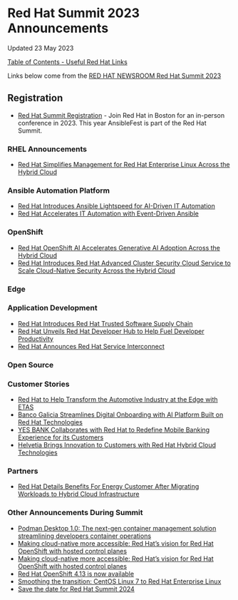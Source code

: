 # Red Hat Summit 2023 Announcements

Updated 23 May 2023

[Table of Contents - Useful Red Hat Links](https://github.com/pslucas0212/UsefulRedHatLinks)

Links below come from the [RED HAT NEWSROOM Red Hat Summit 2023](https://www.redhat.com/en/about/red-hat-summit-newsroom?intcmp=7013a000003SV4lAAG)  

## Registration
- [Red Hat Summit Registration](https://www.redhat.com/en/summit) - Join Red Hat in Boston for an in-person conference in 2023.  This year AnsibleFest is part of the Red Hat Summit. 

### RHEL Announcements
- [Red Hat Simplifies Management for Red Hat Enterprise Linux Across the Hybrid Cloud](https://www.redhat.com/en/about/press-releases/red-hat-simplifies-management-red-hat-enterprise-linux-across-hybrid-cloud)


### Ansible Automation Platform
- [Red Hat Introduces Ansible Lightspeed for AI-Driven IT Automation](https://www.redhat.com/en/about/press-releases/red-hat-introduces-ansible-lightspeed-ai-driven-it-automation?intcmp=7013a000003DR6FAAW)
- [Red Hat Accelerates IT Automation with Event-Driven Ansible](https://www.redhat.com/en/about/press-releases/red-hat-accelerates-it-automation-event-driven-ansible)

### OpenShift
- [Red Hat OpenShift AI Accelerates Generative AI Adoption Across the Hybrid Cloud](https://www.redhat.com/en/about/press-releases/red-hat-openshift-ai-accelerates-generative-ai-adoption-across-hybrid-cloud)
- [Red Hat Introduces Red Hat Advanced Cluster Security Cloud Service to Scale Cloud-Native Security Across the Hybrid Cloud](https://www.redhat.com/en/about/press-releases/red-hat-introduces-red-hat-advanced-cluster-security-cloud-service-scale-cloud-native-security-across-hybrid-cloud)

### Edge


### Application Development
- [Red Hat Introduces Red Hat Trusted Software Supply Chain](https://www.redhat.com/en/about/press-releases/red-hat-introduces-red-hat-trusted-software-supply-chain)
- [Red Hat Unveils Red Hat Developer Hub to Help Fuel Developer Productivity](https://www.redhat.com/en/about/press-releases/red-hat-unveils-red-hat-developer-hub-help-fuel-developer-productivity?intcmp=7013a000003DR4iAAG)
- [Red Hat Announces Red Hat Service Interconnect](https://www.redhat.com/en/about/press-releases/red-hat-announces-red-hat-service-interconnect)

### Open Source

### Customer Stories
- [Red Hat to Help Transform the Automotive Industry at the Edge with ETAS](https://www.redhat.com/en/about/press-releases/red-hat-help-transform-automotive-industry-edge-etas)
- [Banco Galicia Streamlines Digital Onboarding with AI Platform Built on Red Hat Technologies](https://www.redhat.com/en/about/press-releases/banco-galicia-streamlines-digital-onboarding-ai-platform-built-red-hat-technologies)
- [YES BANK Collaborates with Red Hat to Redefine Mobile Banking Experience for its Customers](https://www.redhat.com/en/about/press-releases/yes-bank-collaborates-red-hat-redefine-mobile-banking-experience-its-customers)
- [Helvetia Brings Innovation to Customers with Red Hat Hybrid Cloud Technologies](https://www.redhat.com/en/about/press-releases/helvetia-brings-innovation-customers-red-hat-hybrid-cloud-technologies)


### Partners
- [Red Hat Details Benefits For Energy Customer After Migrating Workloads to Hybrid Cloud Infrastructure](https://www.redhat.com/en/about/press-releases/red-hat-details-benefits-energy-customer-after-migrating-workloads-hybrid-cloud-infrastructure)

### Other Announcements During Summit
- [Podman Desktop 1.0: The next-gen container management solution streamlining developers container operations](https://www.redhat.com/en/blog/podman-desktop-10-next-gen-container-management-solution-streamlining-developers-container-operations)
- [Making cloud-native more accessible: Red Hat’s vision for Red Hat OpenShift with hosted control planes](https://www.redhat.com/en/blog/making-cloud-native-more-accessible-red-hats-vision-red-hat-openshift-hosted-control-planes)
- [Making cloud-native more accessible: Red Hat’s vision for Red Hat OpenShift with hosted control planes](https://www.redhat.com/en/blog/making-cloud-native-more-accessible-red-hats-vision-red-hat-openshift-hosted-control-planes)
- [Red Hat OpenShift 4.13 is now available](https://www.redhat.com/en/blog/red-hat-openshift-413-now-available)
- [Smoothing the transition: CentOS Linux 7 to Red Hat Enterprise Linux](https://www.redhat.com/en/blog/smoothing-transition-centos-linux-7-red-hat-enterprise-linux)
- [Save the date for Red Hat Summit 2024](https://www.redhat.com/en/blog/save-date-red-hat-summit-2024)

